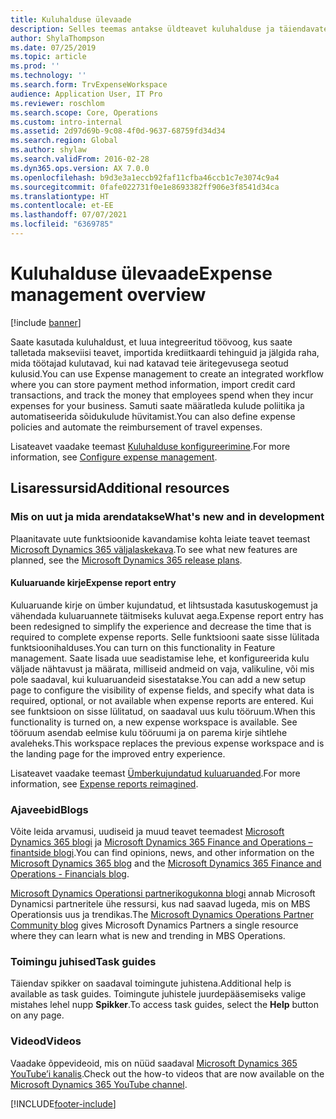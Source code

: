 ```yaml
---
title: Kuluhalduse ülevaade
description: Selles teemas antakse üldteavet kuluhalduse ja täiendavate ressursside linkide kohta. Saate kasutada kuluhaldust, et luua integreeritud töövoog, kus saate talletada makseviisi teavet, importida krediitkaardi tehinguid ja jälgida raha, mida töötajad kulutavad, kui nad katavad teie äritegevusega seotud kulusid.
author: ShylaThompson
ms.date: 07/25/2019
ms.topic: article
ms.prod: ''
ms.technology: ''
ms.search.form: TrvExpenseWorkspace
audience: Application User, IT Pro
ms.reviewer: roschlom
ms.search.scope: Core, Operations
ms.custom: intro-internal
ms.assetid: 2d97d69b-9c08-4f0d-9637-68759fd34d34
ms.search.region: Global
ms.author: shylaw
ms.search.validFrom: 2016-02-28
ms.dyn365.ops.version: AX 7.0.0
ms.openlocfilehash: b9d3e3a1eccb92faf11cfba46ccb1c7e3074c9a4
ms.sourcegitcommit: 0fafe022731f0e1e8693382ff906e3f8541d34ca
ms.translationtype: HT
ms.contentlocale: et-EE
ms.lasthandoff: 07/07/2021
ms.locfileid: "6369785"
---
```

# <a name="expense-management-overview"></a><span data-ttu-id="bf1f8-104">Kuluhalduse ülevaade</span><span class="sxs-lookup"><span data-stu-id="bf1f8-104">Expense management overview</span></span>

[!include [banner](../includes/banner.md)]

<span data-ttu-id="bf1f8-105">Saate kasutada kuluhaldust, et luua integreeritud töövoog, kus saate talletada makseviisi teavet, importida krediitkaardi tehinguid ja jälgida raha, mida töötajad kulutavad, kui nad katavad teie äritegevusega seotud kulusid.</span><span class="sxs-lookup"><span data-stu-id="bf1f8-105">You can use Expense management to create an integrated workflow where you can store payment method information, import credit card transactions, and track the money that employees spend when they incur expenses for your business.</span></span> <span data-ttu-id="bf1f8-106">Samuti saate määratleda kulude poliitika ja automatiseerida sõidukulude hüvitamist.</span><span class="sxs-lookup"><span data-stu-id="bf1f8-106">You can also define expense policies and automate the reimbursement of travel expenses.</span></span>

<span data-ttu-id="bf1f8-107">Lisateavet vaadake teemast [Kuluhalduse konfigureerimine](plan-expense-management.md).</span><span class="sxs-lookup"><span data-stu-id="bf1f8-107">For more information, see [Configure expense management](plan-expense-management.md).</span></span>

## <a name="additional-resources"></a><span data-ttu-id="bf1f8-108">Lisaressursid</span><span class="sxs-lookup"><span data-stu-id="bf1f8-108">Additional resources</span></span>

### <a name="whats-new-and-in-development"></a><span data-ttu-id="bf1f8-109">Mis on uut ja mida arendatakse</span><span class="sxs-lookup"><span data-stu-id="bf1f8-109">What's new and in development</span></span>

<span data-ttu-id="bf1f8-110">Plaanitavate uute funktsioonide kavandamise kohta leiate teavet teemast [Microsoft Dynamics 365 väljalaskekava](/dynamics365/release-plans/).</span><span class="sxs-lookup"><span data-stu-id="bf1f8-110">To see what new features are planned, see the [Microsoft Dynamics 365 release plans](/dynamics365/release-plans/).</span></span>

#### <a name="expense-report-entry"></a><span data-ttu-id="bf1f8-111">Kuluaruande kirje</span><span class="sxs-lookup"><span data-stu-id="bf1f8-111">Expense report entry</span></span>

<span data-ttu-id="bf1f8-112">Kuluaruande kirje on ümber kujundatud, et lihtsustada kasutuskogemust ja vähendada kuluaruannete täitmiseks kuluvat aega.</span><span class="sxs-lookup"><span data-stu-id="bf1f8-112">Expense report entry has been redesigned to simplify the experience and decrease the time that is required to complete expense reports.</span></span> <span data-ttu-id="bf1f8-113">Selle funktsiooni saate sisse lülitada funktsioonihalduses.</span><span class="sxs-lookup"><span data-stu-id="bf1f8-113">You can turn on this functionality in Feature management.</span></span> <span data-ttu-id="bf1f8-114">Saate lisada uue seadistamise lehe, et konfigureerida kulu väljade nähtavust ja määrata, milliseid andmeid on vaja, valikuline, või mis pole saadaval, kui kuluaruandeid sisestatakse.</span><span class="sxs-lookup"><span data-stu-id="bf1f8-114">You can add a new setup page to configure the visibility of expense fields, and specify what data is required, optional, or not available when expense reports are entered.</span></span> <span data-ttu-id="bf1f8-115">Kui see funktsioon on sisse lülitatud, on saadaval uus kulu tööruum.</span><span class="sxs-lookup"><span data-stu-id="bf1f8-115">When this functionality is turned on, a new expense workspace is available.</span></span> <span data-ttu-id="bf1f8-116">See tööruum asendab eelmise kulu tööruumi ja on parema kirje sihtlehe avaleheks.</span><span class="sxs-lookup"><span data-stu-id="bf1f8-116">This workspace replaces the previous expense workspace and is the landing page for the improved entry experience.</span></span>

<span data-ttu-id="bf1f8-117">Lisateavet vaadake teemast [Ümberkujundatud kuluaruanded](ExpenseWorkspaceNew.md).</span><span class="sxs-lookup"><span data-stu-id="bf1f8-117">For more information, see [Expense reports reimagined](ExpenseWorkspaceNew.md).</span></span>

### <a name="blogs"></a><span data-ttu-id="bf1f8-118">Ajaveebid</span><span class="sxs-lookup"><span data-stu-id="bf1f8-118">Blogs</span></span>

<span data-ttu-id="bf1f8-119">Võite leida arvamusi, uudiseid ja muud teavet teemadest [Microsoft Dynamics 365 blogi](https://community.dynamics.com/b/msftdynamicsblog?c=Enterprise) ja [Microsoft Dynamics 365 Finance and Operations – finantside blogi](https://community.dynamics.com/365/financeandoperations/b/financials).</span><span class="sxs-lookup"><span data-stu-id="bf1f8-119">You can find opinions, news, and other information on the [Microsoft Dynamics 365 blog](https://community.dynamics.com/b/msftdynamicsblog?c=Enterprise) and the [Microsoft Dynamics 365 Finance and Operations - Financials blog](https://community.dynamics.com/365/financeandoperations/b/financials).</span></span>

<span data-ttu-id="bf1f8-120">[Microsoft Dynamics Operationsi partnerikogukonna blogi](https://community.dynamics.com/partner/b/operationspartnercommunityblog) annab Microsoft Dynamicsi partneritele ühe ressursi, kus nad saavad lugeda, mis on MBS Operationsis uus ja trendikas.</span><span class="sxs-lookup"><span data-stu-id="bf1f8-120">The [Microsoft Dynamics Operations Partner Community blog](https://community.dynamics.com/partner/b/operationspartnercommunityblog) gives Microsoft Dynamics Partners a single resource where they can learn what is new and trending in MBS Operations.</span></span>

### <a name="task-guides"></a><span data-ttu-id="bf1f8-121">Toimingu juhised</span><span class="sxs-lookup"><span data-stu-id="bf1f8-121">Task guides</span></span>

<span data-ttu-id="bf1f8-122">Täiendav spikker on saadaval toimingute juhistena.</span><span class="sxs-lookup"><span data-stu-id="bf1f8-122">Additional help is available as task guides.</span></span> <span data-ttu-id="bf1f8-123">Toimingute juhistele juurdepääsemiseks valige mistahes lehel nupp **Spikker**.</span><span class="sxs-lookup"><span data-stu-id="bf1f8-123">To access task guides, select the **Help** button on any page.</span></span>

### <a name="videos"></a><span data-ttu-id="bf1f8-124">Videod</span><span class="sxs-lookup"><span data-stu-id="bf1f8-124">Videos</span></span>

<span data-ttu-id="bf1f8-125">Vaadake õppevideoid, mis on nüüd saadaval [Microsoft Dynamics 365 YouTube’i kanalis](https://www.youtube.com/channel/UCJGCg4rB3QSs8y_1FquelBQ).</span><span class="sxs-lookup"><span data-stu-id="bf1f8-125">Check out the how-to videos that are now available on the [Microsoft Dynamics 365 YouTube channel](https://www.youtube.com/channel/UCJGCg4rB3QSs8y_1FquelBQ).</span></span>


[!INCLUDE[footer-include](../includes/footer-banner.md)]